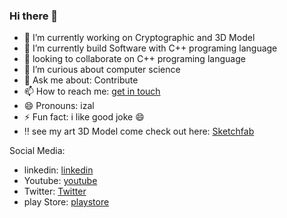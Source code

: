 ### Hi there 👋

- 🔭 I’m currently working on Cryptographic and 3D Model
- 🌱 I’m currently build Software with C++ programing language
- 👯 looking to collaborate on C++ programing language
- 🤔 I’m curious about computer science
- 💬 Ask me about: Contribute
- 📫 How to reach me: [get in touch](https://github.com/rzlahd/sigs-key/blob/main/keys.gpg)
- 😄 Pronouns: izal
- ⚡ Fun fact: i like good joke 😄
- ‼️ see my art 3D Model come check out here: [Sketchfab](https://sketchfab.com/rzlahd)

Social Media:

- linkedin: [linkedin](https://www.linkedin.com/in/rzlahd/)
- Youtube: [youtube](https://www.youtube.com/@spidercg)
- Twitter: [Twitter](https://twitter.com/rzlahd)
- play Store: [playstore](https://play.google.com/store/apps/dev?id=5598932284456501790)
